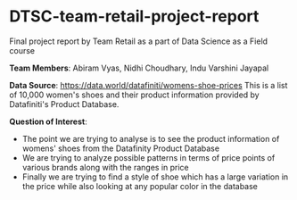 # DTSC-team-retail-project-report
 Final project report by Team Retail as a part of Data Science as a Field course

 **Team Members**: Abiram Vyas, Nidhi Choudhary, Indu Varshini Jayapal

 **Data Source**: 
https://data.world/datafiniti/womens-shoe-prices
This is a list of 10,000 women's shoes and their product information provided by Datafiniti's Product Database.

**Question of Interest**:
* The point we are trying to analyse is to see the product information of womens' shoes from the Datafinity Product Database
* We are trying to analyze possible patterns in terms of price points of various brands along with the ranges in price
* Finally we are trying to find a style of shoe which has a large variation in the price while also looking at any popular color in the database
